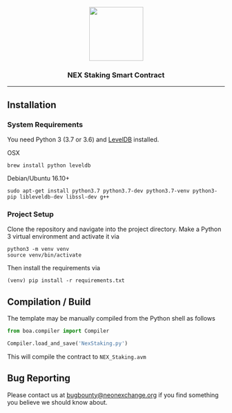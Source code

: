 <p align="center">
  <img
    src="http://neonexchange.org/img/NEX-logo.svg"
    width="125px;">

</p>
<h3 align="center">NEX Staking Smart Contract</h3>
<hr/>



## Installation

### System Requirements

You need Python 3 (3.7 or 3.6) and [LevelDB](https://github.com/google/leveldb) installed.

OSX

    brew install python leveldb

Debian/Ubuntu 16.10+

    sudo apt-get install python3.7 python3.7-dev python3.7-venv python3-pip libleveldb-dev libssl-dev g++

### Project Setup

Clone the repository and navigate into the project directory.
Make a Python 3 virtual environment and activate it via

```shell
python3 -m venv venv
source venv/bin/activate
```

Then install the requirements via

```shell
(venv) pip install -r requirements.txt
```

## Compilation / Build

The template may be manually compiled from the Python shell as follows

```python
from boa.compiler import Compiler

Compiler.load_and_save('NexStaking.py')
```

This will compile the contract to `NEX_Staking.avm`


## Bug Reporting

Please contact us at bugbounty@neonexchange.org if you find something you believe we should know about.
